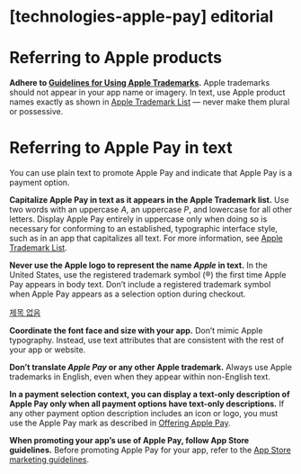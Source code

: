 # **[technologies-apple-pay] editorial**

# **Referring to Apple products**

**Adhere to [Guidelines for Using Apple Trademarks](https://www.apple.com/legal/intellectual-property/guidelinesfor3rdparties.html).** Apple trademarks should not appear in your app name or imagery. In text, use Apple product names exactly as shown in [Apple Trademark List](https://www.apple.com/legal/intellectual-property/trademark/appletmlist.html) — never make them plural or possessive.

# **Referring to Apple Pay in text**

You can use plain text to promote Apple Pay and indicate that Apple Pay is a payment option.

**Capitalize Apple Pay in text as it appears in the Apple Trademark list.** Use two words with an uppercase *A*, an uppercase *P*, and lowercase for all other letters. Display Apple Pay entirely in uppercase only when doing so is necessary for conforming to an established, typographic interface style, such as in an app that capitalizes all text. For more information, see [Apple Trademark List](http://www.apple.com/legal/intellectual-property/trademark/appletmlist.html).

**Never use the Apple logo to represent the name *Apple* in text.** In the United States, use the registered trademark symbol (®) the first time Apple Pay appears in body text. Don’t include a registered trademark symbol when Apple Pay appears as a selection option during checkout.

[제목 없음](https://www.notion.so/a986238b312248e38dced9ca317ea68e)

**Coordinate the font face and size with your app.** Don’t mimic Apple typography. Instead, use text attributes that are consistent with the rest of your app or website.

**Don’t translate *Apple Pay* or any other Apple trademark.** Always use Apple trademarks in English, even when they appear within non-English text.

**In a payment selection context, you can display a text-only description of Apple Pay only when all payment options have text-only descriptions.** If any other payment option description includes an icon or logo, you must use the Apple Pay mark as described in [Offering Apple Pay](https://developer.apple.com/design/human-interface-guidelines/apple-pay/overview/offering-apple-pay/).

**When promoting your app’s use of Apple Pay, follow App Store guidelines.** Before promoting Apple Pay for your app, refer to the [App Store marketing guidelines](https://developer.apple.com/app-store/marketing/guidelines/).